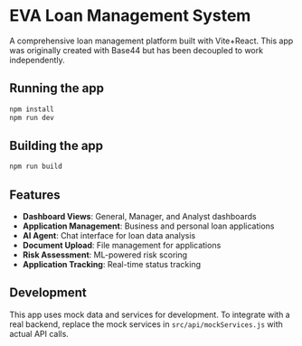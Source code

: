 # EVA Loan Management System

A comprehensive loan management platform built with Vite+React.
This app was originally created with Base44 but has been decoupled to work independently.

## Running the app

```bash
npm install
npm run dev
```

## Building the app

```bash
npm run build
```

## Features

- **Dashboard Views**: General, Manager, and Analyst dashboards
- **Application Management**: Business and personal loan applications
- **AI Agent**: Chat interface for loan data analysis
- **Document Upload**: File management for applications
- **Risk Assessment**: ML-powered risk scoring
- **Application Tracking**: Real-time status tracking

## Development

This app uses mock data and services for development. To integrate with a real backend, replace the mock services in `src/api/mockServices.js` with actual API calls.